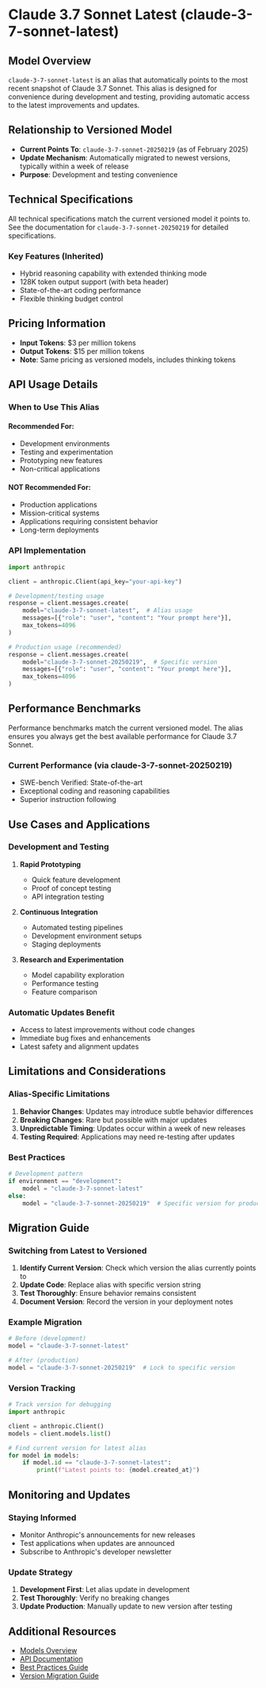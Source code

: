 # Claude 3.7 Sonnet Latest (claude-3-7-sonnet-latest)

## Model Overview

`claude-3-7-sonnet-latest` is an alias that automatically points to the most recent snapshot of Claude 3.7 Sonnet. This alias is designed for convenience during development and testing, providing automatic access to the latest improvements and updates.

## Relationship to Versioned Model

- **Current Points To**: `claude-3-7-sonnet-20250219` (as of February 2025)
- **Update Mechanism**: Automatically migrated to newest versions, typically within a week of release
- **Purpose**: Development and testing convenience

## Technical Specifications

All technical specifications match the current versioned model it points to. See the documentation for `claude-3-7-sonnet-20250219` for detailed specifications.

### Key Features (Inherited)
- Hybrid reasoning capability with extended thinking mode
- 128K token output support (with beta header)
- State-of-the-art coding performance
- Flexible thinking budget control

## Pricing Information

- **Input Tokens**: $3 per million tokens
- **Output Tokens**: $15 per million tokens
- **Note**: Same pricing as versioned models, includes thinking tokens

## API Usage Details

### When to Use This Alias

#### Recommended For:
- Development environments
- Testing and experimentation
- Prototyping new features
- Non-critical applications

#### NOT Recommended For:
- Production applications
- Mission-critical systems
- Applications requiring consistent behavior
- Long-term deployments

### API Implementation
```python
import anthropic

client = anthropic.Client(api_key="your-api-key")

# Development/testing usage
response = client.messages.create(
    model="claude-3-7-sonnet-latest",  # Alias usage
    messages=[{"role": "user", "content": "Your prompt here"}],
    max_tokens=4096
)

# Production usage (recommended)
response = client.messages.create(
    model="claude-3-7-sonnet-20250219",  # Specific version
    messages=[{"role": "user", "content": "Your prompt here"}],
    max_tokens=4096
)
```

## Performance Benchmarks

Performance benchmarks match the current versioned model. The alias ensures you always get the best available performance for Claude 3.7 Sonnet.

### Current Performance (via claude-3-7-sonnet-20250219)
- SWE-bench Verified: State-of-the-art
- Exceptional coding and reasoning capabilities
- Superior instruction following

## Use Cases and Applications

### Development and Testing
1. **Rapid Prototyping**
   - Quick feature development
   - Proof of concept testing
   - API integration testing

2. **Continuous Integration**
   - Automated testing pipelines
   - Development environment setups
   - Staging deployments

3. **Research and Experimentation**
   - Model capability exploration
   - Performance testing
   - Feature comparison

### Automatic Updates Benefit
- Access to latest improvements without code changes
- Immediate bug fixes and enhancements
- Latest safety and alignment updates

## Limitations and Considerations

### Alias-Specific Limitations
1. **Behavior Changes**: Updates may introduce subtle behavior differences
2. **Breaking Changes**: Rare but possible with major updates
3. **Unpredictable Timing**: Updates occur within a week of new releases
4. **Testing Required**: Applications may need re-testing after updates

### Best Practices
```python
# Development pattern
if environment == "development":
    model = "claude-3-7-sonnet-latest"
else:
    model = "claude-3-7-sonnet-20250219"  # Specific version for production
```

## Migration Guide

### Switching from Latest to Versioned
1. **Identify Current Version**: Check which version the alias currently points to
2. **Update Code**: Replace alias with specific version string
3. **Test Thoroughly**: Ensure behavior remains consistent
4. **Document Version**: Record the version in your deployment notes

### Example Migration
```python
# Before (development)
model = "claude-3-7-sonnet-latest"

# After (production)
model = "claude-3-7-sonnet-20250219"  # Lock to specific version
```

### Version Tracking
```python
# Track version for debugging
import anthropic

client = anthropic.Client()
models = client.models.list()

# Find current version for latest alias
for model in models:
    if model.id == "claude-3-7-sonnet-latest":
        print(f"Latest points to: {model.created_at}")
```

## Monitoring and Updates

### Staying Informed
- Monitor Anthropic's announcements for new releases
- Test applications when updates are announced
- Subscribe to Anthropic's developer newsletter

### Update Strategy
1. **Development First**: Let alias update in development
2. **Test Thoroughly**: Verify no breaking changes
3. **Update Production**: Manually update to new version after testing

## Additional Resources

- [Models Overview](https://docs.anthropic.com/en/docs/about-claude/models/overview)
- [API Documentation](https://docs.anthropic.com)
- [Best Practices Guide](https://docs.anthropic.com)
- [Version Migration Guide](https://docs.anthropic.com)